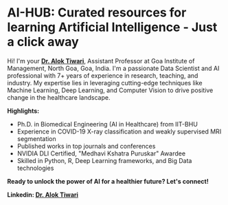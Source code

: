 
# AI-HUB: Curated resources for learning Artificial Intelligence - Just a click away

Hi! I'm your [**Dr. Alok Tiwari**](https://www.linkedin.com/in/dr-alok-tiwari/), Assistant Professor at Goa Institute of Management, North Goa, Goa, India. I'm a passionate Data Scientist and AI professional with 7+ years of experience in research, teaching, and industry. My expertise lies in leveraging cutting-edge techniques like Machine Learning, Deep Learning, and Computer Vision to drive positive change in the healthcare landscape.

**Highlights:**

-   Ph.D. in Biomedical Engineering (AI in Healthcare) from IIT-BHU
-   Experience in COVID-19 X-ray classification and weakly supervised MRI segmentation
-   Published works in top journals and conferences
-   NVIDIA DLI Certified, "Medhavi Kshatra Puruskar" Awardee
-   Skilled in Python, R, Deep Learning frameworks, and Big Data technologies

**Ready to unlock the power of AI for a healthier future? Let's connect!**

**Linkedin: [Dr. Alok Tiwari](https://www.linkedin.com/in/dr-alok-tiwari/)**
